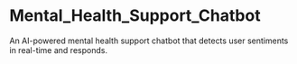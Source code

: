 # Mental_Health_Support_Chatbot
An AI-powered mental health support chatbot that detects user sentiments in real-time and responds.
